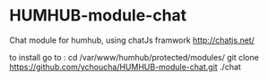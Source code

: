 # HUMHUB-module-chat
Chat module for humhub, using chatJs framwork http://chatjs.net/

to install go to :
cd /var/www/humhub/protected/modules/
git clone https://github.com/ychoucha/HUMHUB-module-chat.git ./chat
